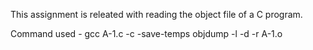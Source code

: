 This assignment is releated with reading the object file of a C program.

Command used - gcc A-1.c -c -save-temps
               objdump -l -d -r A-1.o

